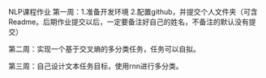 NLP课程作业
第一周：1.准备开发环境
        2.配置github，并提交个人文件夹（可含Readme。后期作业提交以后，一定要备注好自己的姓名，不备注的默认没有提交）

第二周：实现一个基于交叉熵的多分类任务，任务可以自拟。

第三周：自己设计文本任务目标，使用rnn进行多分类。
